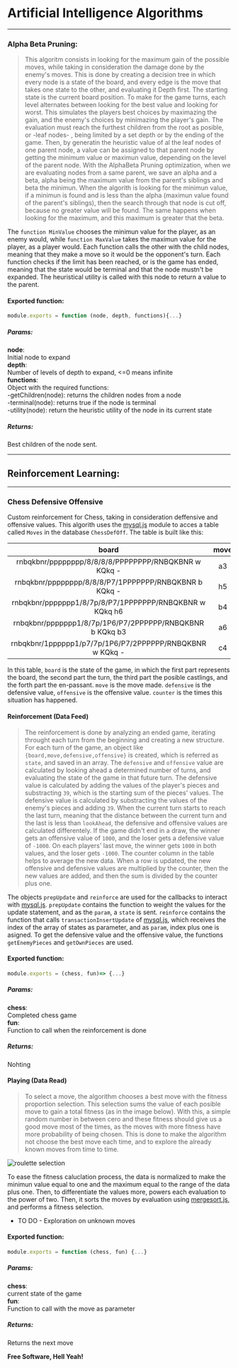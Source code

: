 # Artificial Intelligence Algorithms
---
### Alpha Beta Pruning:
>This algoritm consists in looking for the maximum gain of the possible moves, while taking in consideration the damage done by the enemy's moves. This is done by creating a decision tree in which every node is a state of the board, and every edge is the move that takes one state to the other, and evaluating it Depth first. The starting state is the current board position. To make for the game turns, each level alternates between looking for the best value and looking for worst. This simulates the players best choices by maximazing the gain, and the enemy's choices by minimazing the player's gain. The evaluation must reach the furthest children from the root as posible, or -leaf nodes- , being limited by a set depth or by the ending of the game. Then, by generatin the heuristic value of al the leaf nodes of one parent node, a value can be assigned to that parent node by getting the minimum value or maximun value, depending on the level of the parent node. With the AlphaBeta Pruning optimization, when we are evaluating nodes from a same parent, we save an alpha and a beta, alpha being the maximum value from the parent's siblings and beta the minimun. When the algorith is looking for the minimun value, if a minimun is found and is less than the alpha (maximun value found of the parent's siblings), then the search through that node is cut off, because no greater value will be found. The same happens when looking for the maximum, and this maximum is greater that the beta.

The `function MinValue` chooses the minimun value for the player, as an enemy would, while `function MaxValue` takes the maximun value for the player, as a player would. Each function calls the other with the child nodes, meaning that they make a move so it would be the opponent's turn. Each function checks if the limit has been reached, or is the game has ended, meaning that the state would be terminal and that the node mustn't be expanded. The heuristical utility is called with this node to return a value to the parent. 

#### Exported function:
```javascript
module.exports = function (node, depth, functions){...}
```
##### Params:
**node**:  
Initial node to expand  
**depth**:  
Number of levels of depth to expand, <=0 means infinite  
**functions**:  
Object with the required functions:  
 -getChildren(node): returns the children nodes from a node  
 -terminal(node): returns true if the node is terminal  
 -utility(node): return the heuristic utility of the node in its current state  

##### Returns:
Best children of the node sent.

---
## Reinforcement Learning: 
---
### Chess Defensive Offensive
Custom reinforcement for Chess, taking in consideration deffensive and offensive values. This algorith uses the [mysql.js] module to acces a table called `Moves` in the database `ChessDefOff`. The table is built like this:

| board                                                    | move | defensive | offensive | counter |
| :------------------------------------------------------: | :--: | :-------: | :-------: | :-----: |
| rnbqkbnr/pppppppp/8/8/8/8/PPPPPPPP/RNBQKBNR w KQkq -     | a3   |         0 |         0 |       2 |
| rnbqkbnr/pppppppp/8/8/8/P7/1PPPPPPP/RNBQKBNR b KQkq -    | h5   |         0 |         0 |       1 |
| rnbqkbnr/ppppppp1/8/7p/8/P7/1PPPPPPP/RNBQKBNR w KQkq h6  | b4   |         0 |         1 |       1 |
| rnbqkbnr/ppppppp1/8/7p/1P6/P7/2PPPPPP/RNBQKBNR b KQkq b3 | a6   |        -3 |         1 |       1 |
| rnbqkbnr/1pppppp1/p7/7p/1P6/P7/2PPPPPP/RNBQKBNR w KQkq - | c4   |        -3 |         1 |       1 |

In this table, `board` is the state of the game, in which the first part represents the board, the second part the turn, the third part the posible castlings, and the forth part the en-passant. `move` is the move made. `defensive` is the defensive value, `offensive` is the offensive value. `counter` is the times this situation has happened.

#### Reinforcement (Data Feed)
>The reinforcement is done by analyzing an ended game, iterating throught each turn from the beginning and creating a new structure. For each turn of the game, an object like `{board,move,defensive,offensive}` is created, which is referred as `state`, and saved in an array. The `defensive` and `offensive` value are calculated by looking ahead a determined number of turns, and evaluating the state of the game in that future turn. The defensive value is calculated by adding the values of the player's pieces and substracting `39`, which is the starting sum of the pieces' values. The defensive value is calculated by substracting the values of the enemy's pieces and adding `39`. When the current turn starts to reach the last turn, meaning that the distance between the current turn and the last is less than `lookAhead`, the defensive and offensive values are calculated differentely. If the game didn't end in a draw, the winner gets an offensive value of `1000`, and the loser gets a defensive value of `-1000`. On each players' last move, the winner gets `1000` in both values, and the loser gets `-1000`. The counter column in the table helps to average the new data. When a row is updated, the new offensive and defensive values are multiplied by the counter, then the new values are added, and then the sum is divided by the counter plus one.  


The objects `prepUpdate` and `reinforce` are used for the callbacks to interact with [mysql.js]. `prepUpdate` contains the function to weight the values for the update statement, and as the `param`, a `state` is sent. `reinforce` contains the function that calls `transactionInsertUpdate` of [mysql.js], which receives the index of the array of states as parameter, and as `param`, index plus one is asigned. To get the defensive value and the offensive value, the functions `getEnemyPieces` and `getOwnPieces` are used.

#### Exported function:
```javascript
module.exports = (chess, fun)=> {...}
```
##### Params:
**chess**:  
Completed chess game  
**fun**:  
Function to call when the reinforcement is done

##### Returns:
Nohting

#### Playing (Data Read)
> To select a move, the algorithm chooses a best move with the fitness proportion selection. This selection sums the value of each posible move to gain a total fitness (as in the image below). With this, a simple random number in between cero and these fitness should give us a good move most of the times, as the moves with more fitness have more probability of being chosen. This is done to make the algorithm not choose the best move each time, and to explore the already known moves from time to time.

![roulette selection](https://upload.wikimedia.org/wikipedia/commons/2/2a/Fitness_proportionate_selection_example.png)

To ease the fitness caluclation process, the data is normalized to make the minimun value equal to one and the maximum equal to the range of the data plus one. Then, to differentiate the values more, powers each evaluation to the power of two. Then, it sorts the moves by evaluation using [mergesort.js], and performs a fitness selection.

- TO DO - Exploration on unknown moves

#### Exported function:
```javascript
module.exports = function (chess, fun) {...}
```
##### Params:
**chess**:  
current state of the game  
**fun**:  
Function to call with the move as parameter

##### Returns:
Returns the next move

**Free Software, Hell Yeah!**

   [mysql.js]: <https://github.com/luisjuansp/GameAI/blob/master/db/mysql.js>
   [mergesort.js]: <https://github.com/luisjuansp/GameAI/blob/master/util/mergesort.js>
